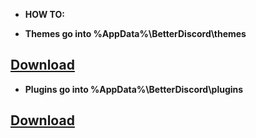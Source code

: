 * **HOW TO:**

* **Themes go into %AppData%\BetterDiscord\themes**

## [Download](https://github.com/P-o-u-t/Pouts-Theme/releases/download/theme/Theme.rar)

* **Plugins go into %AppData%\BetterDiscord\plugins**

## [Download](https://github.com/P-o-u-t/Pouts-Theme/releases/download/theme/Plugins.rar)
